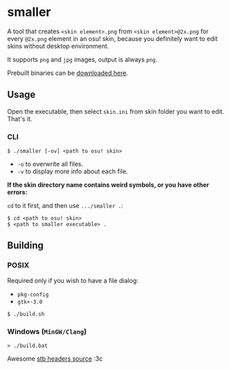 # smaller

A tool that creates `<skin element>.png` from `<skin element>@2x.png` for every
`@2x.png` element in an osu! skin, because you definitely want to edit skins
without desktop environment.

It supports `png` and `jpg` images, output is always `png`.

Prebuilt binaries can be [downloaded here](https://github.com/toiletbril/smaller/releases/latest).

## Usage

Open the executable, then select `skin.ini` from skin folder you want to edit.
That's it.

### CLI

```console
$ ./smaller [-ov] <path to osu! skin>
```

- `-o` to overwrite all files.
- `-v` to display more info about each file.

**If the skin directory name contains weird symbols, or you have other
errors:**

`cd` to it first, and then use `.../smaller .`:
```console
$ cd <path to osu! skin>
$ <path to smaller executable> .
```

## Building

### POSIX

Required only if you wish to have a file dialog:
- `pkg-config`
- `gtk+-3.0`

```console
$ ./build.sh
```

### Windows (`MinGW/Clang`)
```console
> ./build.bat
```

Awesome [stb headers source](https://github.com/nothings/stb) :3c
